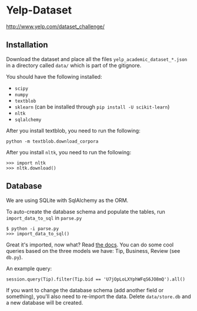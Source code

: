 Yelp-Dataset
============

http://www.yelp.com/dataset_challenge/

## Installation
Download the dataset and place all the files `yelp_academic_dataset_*.json` in a directory called `data/` which is part of the gitignore.

You should have the following installed:

- `scipy`
- `numpy`
- `textblob`
- `sklearn` (can be installed through `pip install -U scikit-learn`)
- `nltk`
- `sqlalchemy`

After you install textblob, you need to run the following:

    python -m textblob.download_corpora

After you install `nltk`, you need to run the following:

    >>> import nltk
    >>> nltk.download()

## Database
We are using SQLite with SqlAlchemy as the ORM.

To auto-create the database schema and populate the tables, run `import_data_to_sql` in `parse.py`

    $ python -i parse.py
    >>> import_data_to_sql()

Great it's imported, now what? Read [the docs](http://docs.sqlalchemy.org/en/rel_0_9/orm/tutorial.html#querying). You can do some cool queries based on the three models we have: Tip, Business, Review (see `db.py`).

An example query:

    session.query(Tip).filter(Tip.bid == 'U7jOpLoLXYphWFqS6JO8mQ').all()

If you want to change the database schema (add another field or something), you'll also need to re-import the data. Delete `data/store.db` and a new database will be created.
